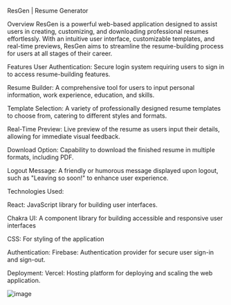 ResGen | Resume Generator


Overview
ResGen is a powerful web-based application designed to assist users in creating, customizing, and downloading professional resumes effortlessly. With an intuitive user interface, customizable templates, and real-time previews, ResGen aims to streamline the resume-building process for users at all stages of their career.

Features
User Authentication: Secure login system requiring users to sign in to access resume-building features.

Resume Builder: A comprehensive tool for users to input personal information, work experience, education, and skills.

Template Selection: A variety of professionally designed resume templates to choose from, catering to different styles and formats.

Real-Time Preview: Live preview of the resume as users input their details, allowing for immediate visual feedback.

Download Option: Capability to download the finished resume in multiple formats, including PDF.

Logout Message: A friendly or humorous message displayed upon logout, such as "Leaving so soon!" to enhance user experience.


Technologies Used:

React: JavaScript library for building user interfaces.

Chakra UI: A component library for building accessible and responsive user interfaces

CSS: For styling of the application

Authentication:
Firebase: Authentication provider for secure user sign-in and sign-out.

Deployment:
Vercel: Hosting platform for deploying and scaling the web application.

![image](https://github.com/user-attachments/assets/ee2232d6-ead4-4b1b-9398-8c8db2e5a174)

